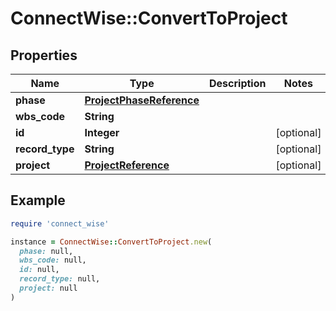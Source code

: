 # ConnectWise::ConvertToProject

## Properties

| Name | Type | Description | Notes |
| ---- | ---- | ----------- | ----- |
| **phase** | [**ProjectPhaseReference**](ProjectPhaseReference.md) |  |  |
| **wbs_code** | **String** |  |  |
| **id** | **Integer** |  | [optional] |
| **record_type** | **String** |  | [optional] |
| **project** | [**ProjectReference**](ProjectReference.md) |  | [optional] |

## Example

```ruby
require 'connect_wise'

instance = ConnectWise::ConvertToProject.new(
  phase: null,
  wbs_code: null,
  id: null,
  record_type: null,
  project: null
)
```

